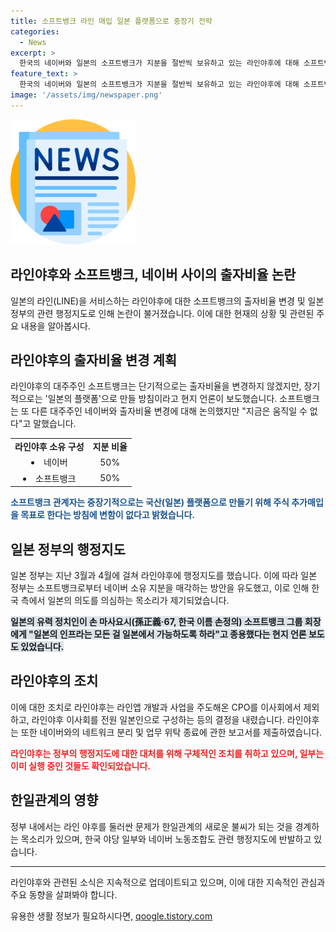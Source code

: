 ```yaml
---
title: 소프트뱅크 라인 매입 일본 플랫폼으로 중장기 전략
categories:
  - News
excerpt: >
  한국의 네이버와 일본의 소프트뱅크가 지분을 절반씩 보유하고 있는 라인야후에 대해 소프트뱅크가 장기적으로는 일본의 플랫폼으로 만들 방침이라고 현지 언론이 보도했습니다. 일본 정부는 개인정보 유출을 이유로 라인야후에 행정지도를 한 바 있으며, 일부에서는 한일관계의 새로운 불씨가 될 수 있다는 우려를 품고 있습니다. 라인야후의 네이버와의 관계도 주목받고 있는 가운데, 사안은 계속해서 이목을 끌고 있습니다.
feature_text: >
  한국의 네이버와 일본의 소프트뱅크가 지분을 절반씩 보유하고 있는 라인야후에 대해 소프트뱅크가 장기적으로는 일본의 플랫폼으로 만들 방침이라고 현지 언론이 보도했습니다. 일본 정부는 개인정보 유출을 이유로 라인야후에 행정지도를 한 바 있으며, 일부에서는 한일관계의 새로운 불씨가 될 수 있다는 우려를 품고 있습니다. 라인야후의 네이버와의 관계도 주목받고 있는 가운데, 사안은 계속해서 이목을 끌고 있습니다.
image: '/assets/img/newspaper.png'
---
```


<p><img src="/assets/img/newspaper.png" alt="kimp 속보" /></p>

<h2>라인야후와 소프트뱅크, 네이버 사이의 출자비율 논란</h2>

<p data-ke-size="size16">일본의 라인(LINE)을 서비스하는 라인야후에 대한 소프트뱅크의 출자비율 변경 및 일본 정부의 관련 행정지도로 인해 논란이 불거졌습니다. 이에 대한 현재의 상황 및 관련된 주요 내용을 알아봅시다.</p>

<h2 data-ke-size="size26">라인야후의 출자비율 변경 계획</h2>

<p data-ke-size="size16">라인야후의 대주주인 소프트뱅크는 단기적으로는 출자비율을 변경하지 않겠지만, 장기적으로는 '일본의 플랫폼'으로 만들 방침이라고 현지 언론이 보도했습니다. 소프트뱅크는 또 다른 대주주인 네이버와 출자비율 변경에 대해 논의했지만 "지금은 움직일 수 없다"고 말했습니다.</p>

<table>
  <tr>
    <td style="text-align: center; height: 17px;"><b>라인야후 소유 구성</b></td>
    <td style="text-align: center; height: 17px;"><b>지분 비율</b></td>
  </tr>
  <tr>
    <td style="text-align: center; height: 17px;"><li>네이버</li></td>
    <td style="text-align: center; height: 17px;">50%</td>
  </tr>
  <tr>
    <td style="text-align: center; height: 17px;"><li>소프트뱅크</li></td>
    <td style="text-align: center; height: 17px;">50%</td>
  </tr>
</table>

<p><b><span style="color: #1a5490;">소프트뱅크 관계자는 중장기적으로는 국산(일본) 플랫폼으로 만들기 위해 주식 추가매입을 목표로 한다는 방침에 변함이 없다고 밝혔습니다.</span></b></p>

<h2 data-ke-size="size26">일본 정부의 행정지도</h2>

<p data-ke-size="size16">일본 정부는 지난 3월과 4월에 걸쳐 라인야후에 행정지도를 했습니다. 이에 따라 일본 정부는 소프트뱅크로부터 네이버 소유 지분을 매각하는 방안을 유도했고, 이로 인해 한국 측에서 일본의 의도를 의심하는 목소리가 제기되었습니다.</p>

<p><b><span style="background-color: #21538527;">일본의 유력 정치인이 손 마사요시(孫正義·67, 한국 이름 손정의) 소프트뱅크 그룹 회장에게 "일본의 인프라는 모든 걸 일본에서 가능하도록 하라"고 종용했다는 현지 언론 보도도 있었습니다.</span></b></p>

<h2 data-ke-size="size26">라인야후의 조치</h2>

<p data-ke-size="size16">이에 대한 조치로 라인야후는 라인앱 개발과 사업을 주도해온 CPO를 이사회에서 제외하고, 라인야후 이사회를 전원 일본인으로 구성하는 등의 결정을 내렸습니다. 라인야후는 또한 네이버와의 네트워크 분리 및 업무 위탁 종료에 관한 보고서를 제출하였습니다.</p>

<p><b><span style="color: #ee2323;">라인야후는 정부의 행정지도에 대한 대처를 위해 구체적인 조치를 취하고 있으며, 일부는 이미 실행 중인 것들도 확인되었습니다.</span></b></p>

<h2 data-ke-size="size26">한일관계의 영향</h2>

<p data-ke-size="size16">정부 내에서는 라인 야후를 둘러싼 문제가 한일관계의 새로운 불씨가 되는 것을 경계하는 목소리가 있으며, 한국 야당 일부와 네이버 노동조합도 관련 행정지도에 반발하고 있습니다.</p>

<hr>

<p data-ke-size="size16">라인야후와 관련된 소식은 지속적으로 업데이트되고 있으며, 이에 대한 지속적인 관심과 주요 동향을 살펴봐야 합니다.</p>
유용한 생활 정보가 필요하시다면, <a href="https://qoogle.tistory.com" rel="dofollow">qoogle.tistory.com</a>


